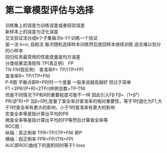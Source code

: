 # 第二章模型评估与选择
训练集上的误差为训练误差或者经验误差  
新样本上的误差为泛化误差  
交叉验证法分成k个子集每次k-1个训练一个验证  
留一法 k=n;
自助法 每次随机选择样本训练然后放回样本继续训练 适合难以划分的小样本  
回归任务最常用的性能度量是均方误差  
分类结果混淆矩阵
TP(真正例） FP  
TN          FN(假反例）
查准率P= TP/(TP+FP)   
查准率R= TP/(TP+FN)   
P-R图 平衡点即R=P时时一个度量 一般来说越高越好 但过于简单  
F1 =2PR/(P+R)=2TP/(样例总数+TP-TN)  
但是不同情况下P和R的重要程度可能不一样
因此引入Fβ
Fβ=（1+β²）PR/(β²R)+P
当β>0时,度量了查全率对查准率的相对重要性，等于1时退化为F1,大于1时查全率有更大的影响，小于1时查准率有更大的影响  
宏查全率等是指计算出平均的PR  
微查全率等是指计算出平均的FP等然后计算查全率等  
ROC图：   
纵轴：真正例率 TPR=TP/(TP+FN) 即P  
横轴：假正例率 FPR=FP/(TN+FP)  
AUC即ROC曲线下的面积同时等于1-loss

